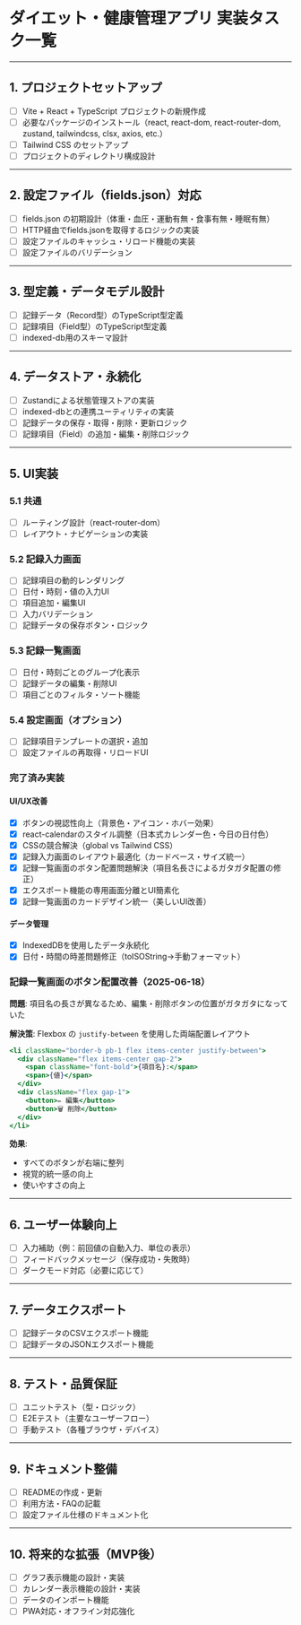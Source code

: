 # ダイエット・健康管理アプリ 実装タスク一覧

---

## 1. プロジェクトセットアップ
- [ ] Vite + React + TypeScript プロジェクトの新規作成
- [ ] 必要なパッケージのインストール（react, react-dom, react-router-dom, zustand, tailwindcss, clsx, axios, etc.）
- [ ] Tailwind CSS のセットアップ
- [ ] プロジェクトのディレクトリ構成設計

---

## 2. 設定ファイル（fields.json）対応
- [ ] fields.json の初期設計（体重・血圧・運動有無・食事有無・睡眠有無）
- [ ] HTTP経由でfields.jsonを取得するロジックの実装
- [ ] 設定ファイルのキャッシュ・リロード機能の実装
- [ ] 設定ファイルのバリデーション

---

## 3. 型定義・データモデル設計
- [ ] 記録データ（Record型）のTypeScript型定義
- [ ] 記録項目（Field型）のTypeScript型定義
- [ ] indexed-db用のスキーマ設計

---

## 4. データストア・永続化
- [ ] Zustandによる状態管理ストアの実装
- [ ] indexed-dbとの連携ユーティリティの実装
- [ ] 記録データの保存・取得・削除・更新ロジック
- [ ] 記録項目（Field）の追加・編集・削除ロジック

---

## 5. UI実装
### 5.1 共通
- [ ] ルーティング設計（react-router-dom）
- [ ] レイアウト・ナビゲーションの実装

### 5.2 記録入力画面
- [ ] 記録項目の動的レンダリング
- [ ] 日付・時刻・値の入力UI
- [ ] 項目追加・編集UI
- [ ] 入力バリデーション
- [ ] 記録データの保存ボタン・ロジック

### 5.3 記録一覧画面
- [ ] 日付・時刻ごとのグループ化表示
- [ ] 記録データの編集・削除UI
- [ ] 項目ごとのフィルタ・ソート機能

### 5.4 設定画面（オプション）
- [ ] 記録項目テンプレートの選択・追加
- [ ] 設定ファイルの再取得・リロードUI

### 完了済み実装
#### UI/UX改善
- [x] ボタンの視認性向上（背景色・アイコン・ホバー効果）
- [x] react-calendarのスタイル調整（日本式カレンダー色・今日の日付色）
- [x] CSSの競合解決（global vs Tailwind CSS）
- [x] 記録入力画面のレイアウト最適化（カードベース・サイズ統一）
- [x] 記録一覧画面のボタン配置問題解決（項目名長さによるガタガタ配置の修正）
- [x] エクスポート機能の専用画面分離とUI簡素化
- [x] 記録一覧画面のカードデザイン統一（美しいUI改善）

#### データ管理
- [x] IndexedDBを使用したデータ永続化
- [x] 日付・時間の時差問題修正（toISOString→手動フォーマット）

### 記録一覧画面のボタン配置改善（2025-06-18）
**問題**: 項目名の長さが異なるため、編集・削除ボタンの位置がガタガタになっていた

**解決策**: Flexbox の `justify-between` を使用した両端配置レイアウト
```jsx
<li className="border-b pb-1 flex items-center justify-between">
  <div className="flex items-center gap-2">
    <span className="font-bold">{項目名}:</span>
    <span>{値}</span>
  </div>
  <div className="flex gap-1">
    <button>✏️ 編集</button>
    <button>🗑️ 削除</button>
  </div>
</li>
```

**効果**:
- すべてのボタンが右端に整列
- 視覚的統一感の向上
- 使いやすさの向上

---

## 6. ユーザー体験向上
- [ ] 入力補助（例：前回値の自動入力、単位の表示）
- [ ] フィードバックメッセージ（保存成功・失敗時）
- [ ] ダークモード対応（必要に応じて）

---

## 7. データエクスポート
- [ ] 記録データのCSVエクスポート機能
- [ ] 記録データのJSONエクスポート機能

---

## 8. テスト・品質保証
- [ ] ユニットテスト（型・ロジック）
- [ ] E2Eテスト（主要なユーザーフロー）
- [ ] 手動テスト（各種ブラウザ・デバイス）

---

## 9. ドキュメント整備
- [ ] READMEの作成・更新
- [ ] 利用方法・FAQの記載
- [ ] 設定ファイル仕様のドキュメント化

---

## 10. 将来的な拡張（MVP後）
- [ ] グラフ表示機能の設計・実装
- [ ] カレンダー表示機能の設計・実装
- [ ] データのインポート機能
- [ ] PWA対応・オフライン対応強化
